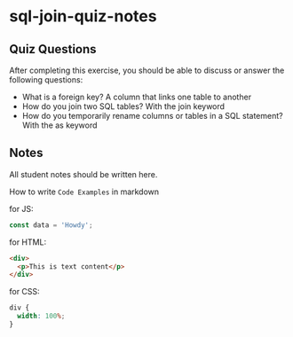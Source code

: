 # sql-join-quiz-notes

## Quiz Questions

After completing this exercise, you should be able to discuss or answer the following questions:

- What is a foreign key?
  A column that links one table to another
- How do you join two SQL tables?
  With the join keyword
- How do you temporarily rename columns or tables in a SQL statement?
  With the as keyword

## Notes

All student notes should be written here.

How to write `Code Examples` in markdown

for JS:

```javascript
const data = 'Howdy';
```

for HTML:

```html
<div>
  <p>This is text content</p>
</div>
```

for CSS:

```css
div {
  width: 100%;
}
```
